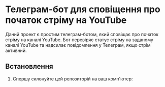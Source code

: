 # Телеграм-бот для сповіщення про початок стріму на YouTube

Даний проект є простим телеграм-ботом, який сповіщає про початок стріму на каналі YouTube. Бот перевіряє статус стріму на заданому каналі YouTube та надсилає повідомлення у Телеграм, якщо стрім активний.

## Встановлення

1. Спершу склонуйте цей репозиторій на ваш комп'ютер:

